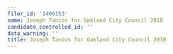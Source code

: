 ```yaml
---
filer_id: '1406153'
name: Joseph Tanios for Oakland City Council 2018
candidate_controlled_id: ''
data_warning: ''
title: Joseph Tanios for Oakland City Council 2018
---
```


